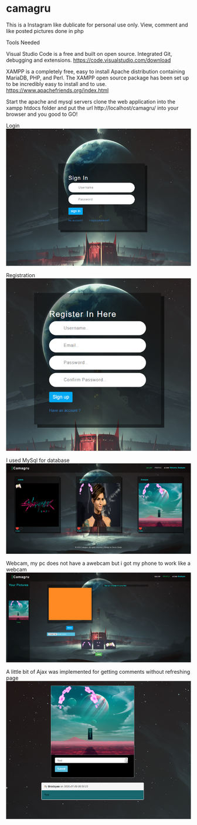 # camagru

This is a Instagram like dublicate for personal use only. View, comment and like posted pictures done in php

Tools Needed

Visual Studio Code is a free and built on open source. Integrated Git, debugging and extensions.
https://code.visualstudio.com/download

XAMPP is a completely free, easy to install Apache distribution containing MariaDB, PHP, and Perl. The XAMPP open source package has been set up to be incredibly easy to install and to use.
https://www.apachefriends.org/index.html

Start the apache and mysql servers 
clone the web application into the xampp htdocs folder and put the url http://localhost/camagru/ into your browser and you good to GO!

Login
![Screenshot](login.png)

Registration
![Screenshot](signin.png)

I used MySql for database
![Screenshot](index.png)

Webcam, my pc does not have a awebcam but i got my phone to work like a webcam 
![Screenshot](webcam.png)

A little bit of Ajax was implemented for getting comments without refreshing page 
![Screenshot](comments.png)
